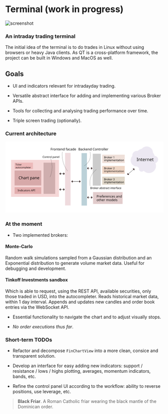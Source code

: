 # Terminal (work in progress)

![screenshot](https://mishurov.co.uk/images/github/terminal/screenshot.png "screenshot")

### An intraday trading terminal

The initial idea of the terminal is to do trades in Linux without using browsers or heavy Java clients. As QT is a cross-platform framework, the project can be built in Windows and MacOS as well.

## Goals

- UI and indicators relevant for intradayday trading.

- Versatile abstract interface for adding and implementing various Broker APIs.

- Tools for collecting and analysing trading performance over time.

- Triple screen trading (optionally).

### Current architecture

![arch](./arch.svg "arch")

### At the moment

- Two implemented brokers:

#### Monte-Carlo
Random walk simulations sampled from a Gaussian distribution and an Exponential distribution to generate volume market data. Useful for debugging and development.

#### Tinkoff Investments sandbox
Which is able to request, using the REST API, available securities, only those traded in USD, into the autocompleter. Reads historical market data, within 1 day interval. Appends and updates new candles and order book entries via the WebSocket API.

- Essential functionality to navigate the chart and to adjust visually stops.

- *No order executions thus far*.


### Short-term TODOs

- Refactor and decompose `FinChartView` into a more clean, consice and transparent solution.

- Develop an interface for easy adding new indicators: support / resistance / lows / highs plotting, averages, momentum indicators, bands, etc.

- Refine the control panel UI according to the workflow: ability to reverse positions, use leverage, etc.


> **Black Friar**.
> A Roman Catholic friar wearing the black mantle of the Dominican order.
